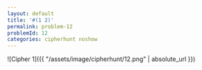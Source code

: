 ```yaml
---
layout: default
title: '#(1 2)'
permalink: problem-12
problemId: 12
categories: cipherhunt noshow
---
```

![Cipher 1]({{ "/assets/image/cipherhunt/12.png" | absolute_url }})
